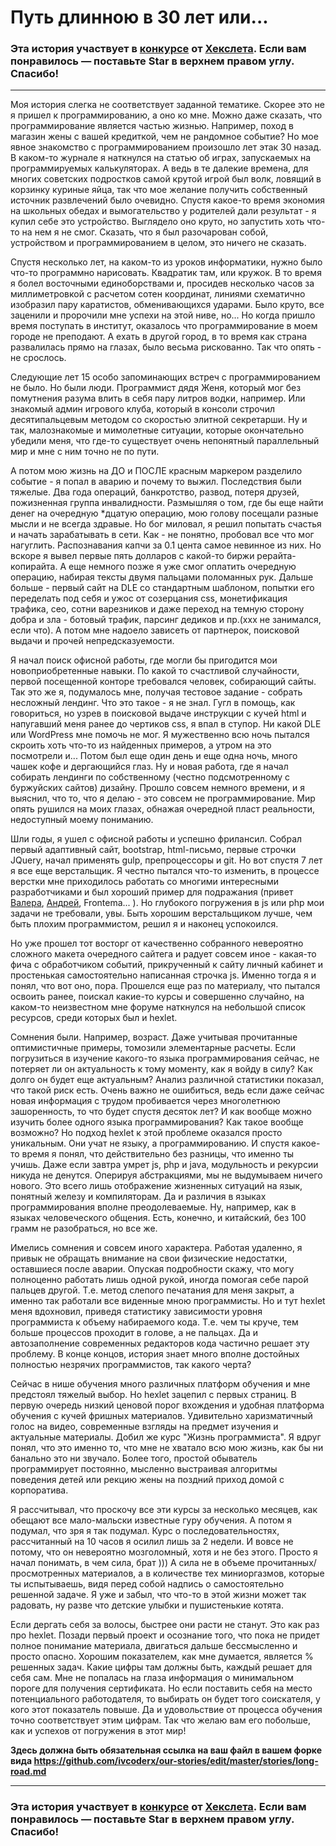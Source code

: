# Путь длинною в 30 лет или...

### Эта история участвует в [конкурсе](http://mystory.hexlet.io/) от [Хекслета](https://ru.hexlet.io/). Если вам понравилось — поставьте Star в верхнем правом углу. Спасибо!

---
Моя история слегка не соответствует заданной тематике. Скорее это не я пришел к программированию, а оно ко мне. Можно даже сказать, 
что программирование является частью жизнью. Например, поход в магазин жены с вашей кредиткой, чем не рандомное событие? Но мое явное знакомство с программированием произошло лет этак 30 назад. В каком-то журнале я наткнулся на статью об играх, запускаемых 
на программируемых калькуляторах. А ведь в те далекие времена, для многих советских подростков самой крутой игрой был волк, ловящий в корзинку куриные яйца, так что мое желание получить собственный источник развлечений было очевидно. Спустя какое-то время экономия на школьных обедах и вымогательство у родителей дали результат - я купил себе это устройство. Выглядело оно круто, но запустить хоть что-то на нем я не смог. Сказать, что я был разочарован собой, устройством и программированием в целом, это ничего не сказать. 

Спустя несколько лет, на каком-то из уроков информатики, нужно было что-то программно нарисовать. Квадратик там, или кружок. В то время я болел восточными единоборствами и, просидев несколько часов за миллиметровкой с расчетом сотен координат, линиями схематично изобразил пару каратистов, обменивающихся ударами. Было круто, все заценили и пророчили мне успехи на этой ниве, но... Но когда пришло время поступать в институт, оказалось что программирование в моем городе не преподают. А ехать в другой город, в то время как страна развалилась прямо на глазах, было весьма рискованно. Так что опять - не срослось. 

Следующие лет 15 особо запоминающих встреч с программированием не было. Но были люди. Программист дядя Женя, который мог без помутнения 
разума влить в себя пару литров водки, например. Или знакомый админ игрового клуба, который в консоли строчил десятипальцевым методом 
со скоростью элитной секретарши. Ну и так, малознакомые и мимолетные ситуации, которые окончательно убедили меня, что где-то существует
очень непонятный параллельный мир и мне с ним точно не по пути.

А потом мою жизнь на ДО и ПОСЛЕ красным маркером разделило событие - я попал в аварию и почему то выжил. Последствия были тяжелые. 
Два года операций, банкротство, развод, потеря друзей, пожизненная группа инвалидности. Размышляя о том, где бы еще найти денег 
на очередную *дцатую операцию, мою голову посещали разные мысли и не всегда здравые. Но бог миловал, я решил попытать счастья и начать 
зарабатывать в сети. Как - не понятно, пробовал все что мог нагуглить. Распознавания капчи за 0.1 цента самое невинное из них. Но вскоре 
я вывел первые пять долларов с какой-то биржи рерайта-копирайта. А еще немного позже я уже смог оплатить очередную операцию, набирая 
тексты двумя пальцами поломанных рук. Дальше больше - первый сайт на DLE со стандартным шаблоном, попытки его переделать под себя и ужос
от созерцания css, монетификация трафика, сео, сотни варезников и даже переход на темную сторону добра и зла - ботовый трафик, парсинг 
дедиков и пр.(ххх не занимался, если что). А потом мне надоело зависеть от партнерок, поисковой выдачи и прочей непредсказуемости. 

Я начал поиск офисной работы, где могли бы пригодится мои новоприобретенные навыки. По какой то счастливой случайности, первой посещенной конторе требовался человек, собирающий сайты. Так это же я, подумалось мне, получая тестовое задание - собрать несложный лендинг. Что это
такое - я не знал. Гугл в помощь, как говориться, но узрев в поисковой выдаче инструкции с кучей html и напугавший меня ранее до чертиков
css, я впал в ступор. Ни какой DLE или WordPress мне помочь не мог. Я мужественно всю ночь пытался скроить хоть что-то из найденных 
примеров, а утром на это посмотрели и... Потом был еще один день и еще одна ночь, много чашек кофе и дергающийся глаз. Ну и новая работа,
где я начал собирать лендинги по собственному (честно подсмотренному с буржуйских сайтов) дизайну. Прошло совсем немного времени, 
и я выяснил, что то, что я делаю - это совсем не программирование. Мир опять рушился на моих глазах, обнажая очередной пласт реальности, 
недоступный моему пониманию. 

Шли годы, я ушел с офисной работы и успешно фрилансил. Собрал первый адаптивный сайт, bootstrap, html-письмо, первые строчки JQuery, 
начал применять gulp, препроцессоры и git. Но вот спустя 7 лет я все еще верстальщик. Я честно пытался что-то изменить, в процессе 
верстки мне приходилось работать со многими интересными разработчиками и был хороший пример для подражания 
(привет [Валера](http://offis5.ru/), [Андрей](https://www.linkedin.com/in/%D0%B0%D0%BD%D0%B4%D1%80%D0%B5%D0%B9-%D0%BD%D0%BE%D0%B2%D0%B8%D0%BA%D0%BE%D0%B2-374a9aa3/), Frontema... ). Но глубокого погружения в js или php мои задачи не требовали, увы. Быть хорошим верстальщиком лучше, чем быть плохим 
программистом, решил я и наконец успокоился. 

Но уже прошел тот восторг от качественно собранного невероятно сложного макета очередного сайтега и радует совсем иное - какая-то фича 
с обработчиком событий, прикрученный к сайту личный кабинет и простенькая самостоятельно написанная строчка js. Именно тогда я и понял, что вот оно, пора. Прошелся еще раз по материалу, что пытался освоить ранее, поискал какие-то курсы и совершенно случайно, на каком-то неизвестном мне форуме наткнулся на небольшой список ресурсов, среди которых был и hexlet.  

Сомнения были. Например, возраст. Даже учитывая прочитанные оптимистичные примеры, томозили элементарные расчеты. Если погрузиться в изучение какого-то языка программирования сейчас, не потеряет ли он актуальность к тому моменту, как я войду в силу? Как долго он будет еще актуальным? Анализ различной статистики показал, что такой риск есть. Очень важно не ошибиться, ведь если даже сейчас новая информация с трудом пробивается через многолетнюю зашоренность, то что будет спустя десяток лет? И как вообще можно изучить более одного языка программирования? Как такое вообще возможно? Но подход hexlet к этой проблеме оказался просто уникальным. Они учат не языку, а программированию. И спустя какое-то время я понял, что действительно без разницы, что именно ты учишь. Даже если завтра умрет js, php и java, модульность и рекурсии никуда не денутся. Оперируя абстракциями, мы не выдумываем ничего нового. Это всего лишь отображение жизненных ситуаций на язык, понятный железу и компиляторам. Да и различия в языках программирования вполне преодолеваемые. Ну, например, как в языках человеческого общения. Есть, конечно, и китайский, без 100 грамм не разобраться, но все же.

Имелись сомнения и совсем иного характера. Работая удаленно, я привык не обращать внимание на свои физические недостатки, оставшиеся после аварии. Опуская подробности скажу, что могу полноценно работать лишь одной рукой, иногда помогая себе парой пальцев другой. Т.е. метод слепого печатания для меня закрыт, а именно так работали все виденные мною программисты. Но и тут hexlet меня вдохновил, приведя статистику зависимости уровня программиста к объему набираемого кода. Т.е. чем ты круче, тем больше процессов проходит в голове, а не пальцах. Да и автозаполнение современных редакторов кода частично решает эту проблему. В конце концов, история знает много вполне достойных полностью незрячих программистов, так какого черта?

Сейчас в нише обучения много различных платформ обучения и мне предстоял тяжелый выбор. Но hexlet зацепил с первых страниц. В первую очередь низкий ценовой порог вхождения и удобная платформа обучения с кучей фришных материалов. Удивительно харизматичный голос на видео, современные взгляды на предмет изучения и актуальные материалы. Добил же курс "Жизнь программиста". Я вдруг понял, что это именно то, что мне не хватало всю мою жизнь, как бы ни банально это ни звучало. Более того, простой обыватель программирует постоянно, мысленно выстраивая алгоритмы поведения детей или рекцию жены на поздний приход домой с корпоратива. 

Я рассчитывал, что проскочу все эти курсы за несколько месяцев, как обещают все мало-мальски известные гуру обучения. А потом я подумал, что зря я так подумал. Курс о последовательностях, рассчитанный на 10 часов я осилил лишь за 2 недели. И вовсе не потому, что он невероятно мозголомный, хотя и не без этого. Просто я начал понимать, в чем сила, брат ))) А сила не в объеме прочитанных/просмотренных материалов, а в количестве тех миниоргазмов, которые ты испытываешь, видя перед собой надпись о самостоятельно решенной задаче. Я уже и забыл, что что-то в этой жизни может так радовать, ну разве что детские улыбки и пушистенькие котята. 

Если дергать себя за волосы, быстрее они расти не станут. Это как раз про hexlet. Позади первый проект и осознание того, что пока не придет полное понимание материала, двигаться дальше бессмысленно и просто опасно. Хорошим показателем, как мне думается, является % решенных задач. Какие цифры там должны быть, каждый решает для себя сам. Мне не попалась на глаза информация о минимальном пороге для получения сертификата. Но если поставить себя на место потенциального работодателя, то выбирать он будет того соискателя, у кого этот показатель повыше. Да и удовольствие от процесса обучения точно соответствует этим цифрам. Так что желаю вам его побольше, как и успехов от погружения в этот мир!

**Здесь должна быть обязательная ссылка на ваш файл в вашем форке вида https://github.com/ivcoderx/our-stories/edit/master/stories/long-road.md**

---

### Эта история участвует в [конкурсе](http://mystory.hexlet.io/) от [Хекслета](https://ru.hexlet.io/). Если вам понравилось — поставьте Star в верхнем правом углу. Спасибо!
